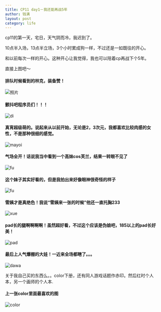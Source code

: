 ```yaml
---
title: CP11 day1－我还能再战5年
author: 钱满
layout: post
category: life
---
```


cp11的第一天，宅日，天气阴而冷，我迟到了。

10点半入场，13点半立场，3个小时累成狗一样，不过还是一如既往的开心。

和以前每次一样的开心。这种开心让我觉得，我也可以陪着cp再战下个5年。

直接上图吧～

#### 排队时候看到的林克，装备赞！

![照片](/img/link.jpg)

#### 颤抖吧程序员们！！！
![di](/img/dilbert.jpg)

#### 真宵超级萌的。说起来从以前开始，无论是2，3次元，我都喜欢比较肉感的女性，不是那种很细的感觉。
![mayoi](/img/mayoi.jpg)

#### 气场全开！话说我当中看到一个高妹cos芙兰，结果一转眼不见了
![fu](/img/nurse.jpg)

#### 这个妹子其实好看的，但是我拍出来好像眼神很奇怪的样子
![fu](/img/wedding.jpg)

#### 雪姨才是真绝色！我说“雪姨来一张的时候”他还一直托胸233
![xue](/img/xueyi.jpg)

#### pad长的腿啊啊啊啊！虽然超好看，不过这个应该是伪娘吧，185以上的pad长好美！
![pad](/img/pad.jpg)

#### 最后上人气爆棚的大娃！一近来全场都瞎了。。。
![dawa](/img/fulu.jpg)

关于我自己买的东西么。。color下册，还有同人游戏话题作赤印。然后红时个人本，另一个画师的个人本.
#### 上一张color里面最喜欢的图
![color](/img/color.jpg)



